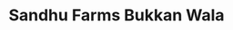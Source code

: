 ---
title: "Sandhu Farms Bukkan Wala"
url: /firozpur/sandhu-farms-bukkan-wala/
shop: Landwirtschaftlich
---
